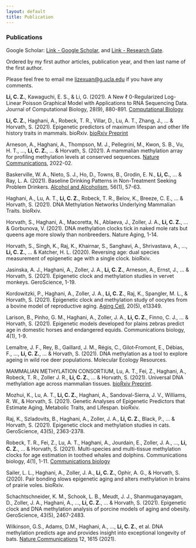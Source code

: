 ```yaml
---
layout: default
title: Publication
---
```


### Publications

Google Scholar: [Link - Google Scholar](https://scholar.google.com/citations?user=pGrR31gAAAAJ&hl=en), and [Link - Research Gate](https://www.researchgate.net/profile/Caesar-Li-2).

Ordered by my first author articles, publication year, and then last name of the first author.

Please feel free to email me <lizexuan@g.ucla.edu> if you have any comments. 

**Li, C. Z.**, Kawaguchi, E. S., & Li, G. (2021). A New ℓ 0-Regularized Log-Linear Poisson Graphical Model with Applications to RNA Sequencing Data. Journal of Computational Biology, 28(9), 880-891. [Computational Biology](https://www.liebertpub.com/doi/abs/10.1089/cmb.2020.0558)

**Li, C. Z.**, Haghani, A., Robeck, T. R., Villar, D., Lu, A. T., Zhang, J., ... & Horvath, S. (2021). Epigenetic predictors of maximum lifespan and other life history traits in mammals. bioRxiv. [bioRxiv Preprint](https://www.biorxiv.org/content/10.1101/2021.05.16.444078v1.abstract)

Arneson, A., Haghani, A., Thompson, M. J., Pellegrini, M., Kwon, S. B., Vu, H. T., ..., **Li, C. Z.**, ... & Horvath, S. (2021). A mammalian methylation array for profiling methylation levels at conserved sequences. [Nature Communications](https://doi.org/10.1038/s41467-022-28355-z), 2022-02.

Baskerville, W. A., Nieto, S. J., Ho, D., Towns, B., Grodin, E. N., **Li, C.**, ... & Ray, L. A. (2021). Baseline Drinking Patterns in Non-Treatment Seeking Problem Drinkers. [Alcohol and Alcoholism](https://doi.org/10.1093/alcalc/agaa098), 56(1), 57-63.

Haghani, A., Lu, A. T., **Li, C. Z.**, Robeck, T. R., Belov, K., Breeze, C. E., ... & Horvath, S. (2021). DNA Methylation Networks Underlying Mammalian Traits. bioRxiv.

Horvath, S., Haghani, A., Macoretta, N., Ablaeva, J., Zoller, J. A., **Li, C. Z.**, ... & Gorbunova, V. (2021). DNA methylation clocks tick in naked mole rats but queens age more slowly than nonbreeders. Nature Aging, 1-14.

Horvath, S., Singh, K., Raj, K., Khairnar, S., Sanghavi, A., Shrivastava, A., ..., **Li, C. Z.**, … & Katcher, H. L. (2020). Reversing age: dual species measurement of epigenetic age with a single clock. bioRxiv.

Jasinska, A. J., Haghani, A., Zoller, J. A., **Li, C. Z.**, Arneson, A., Ernst, J., ... & Horvath, S. (2021). Epigenetic clock and methylation studies in vervet monkeys. GeroScience, 1-19.

Kordowitzki, P., Haghani, A., Zoller, J. A., **Li, C. Z.**, Raj, K., Spangler, M. L., & Horvath, S. (2021). Epigenetic clock and methylation study of oocytes from a bovine model of reproductive aging. [Aging Cell](https://onlinelibrary.wiley.com/doi/abs/10.1111/acel.13349), 20(5), e13349.

Larison, B., Pinho, G. M., Haghani, A., Zoller, J. A., **Li, C. Z.**, Finno, C. J., ... & Horvath, S. (2021). Epigenetic models developed for plains zebras predict age in domestic horses and endangered equids. Communications biology, 4(1), 1-9.

Lemaître, J. F., Rey, B., Gaillard, J. M., Régis, C., Gilot‐Fromont, E., Débias, F., ..., **Li, C. Z.**, … & Horvath, S. (2021). DNA methylation as a tool to explore ageing in wild roe deer populations. Molecular Ecology Resources.

MAMMALIAN METHYLATION CONSORTIUM, Lu, A. T., Fei, Z., Haghani, A., Robeck, T. R., Zoller J. R., **Li, C. Z.**, … & Horvath, S. (2021). Universal DNA methylation age across mammalian tissues. [bioRxiv Preprint](https://doi.org/10.1101/2021.01.18.426733).

Mozhui, K., Lu, A. T., **Li, C. Z.**, Haghani, A., Sandoval-Sierra, J. V., Williams, R. W., & Horvath, S. (2021). Genetic Analyses of Epigenetic Predictors that Estimate Aging, Metabolic Traits, and Lifespan. bioRxiv.

Raj, K., Szladovits, B., Haghani, A., Zoller, J. A., **Li, C. Z.**, Black, P., ... & Horvath, S. (2021). Epigenetic clock and methylation studies in cats. GeroScience, 43(5), 2363-2378.

Robeck, T. R., Fei, Z., Lu, A. T., Haghani, A., Jourdain, E., Zoller, J. A., ..., **Li, C. Z.**, ... & Horvath, S. (2021). Multi-species and multi-tissue methylation clocks for age estimation in toothed whales and dolphins. Communications biology, 4(1), 1-11. [Communications biology](https://www.nature.com/articles/s42003-021-02179-x)

Sailer, L. L., Haghani, A., Zoller, J. A., **Li, C. Z.**, Ophir, A. G., & Horvath, S. (2020). Pair bonding slows epigenetic aging and alters methylation in brains of prairie voles. bioRxiv.

Schachtschneider, K. M., Schook, L. B., Meudt, J. J., Shanmuganayagam, D., Zoller, J. A., Haghani, A., …, **Li, C. Z.**, ...  & Horvath, S. (2021). Epigenetic clock and DNA methylation analysis of porcine models of aging and obesity. GeroScience, 43(5), 2467-2483.

Wilkinson, G.S., Adams, D.M., Haghani, A., ..., **Li, C. Z.**, et al. DNA methylation predicts age and provides insight into exceptional longevity of bats. [Nature Communications](https://doi.org/10.1038/s41467-021-21900-2) 12, 1615 (2021). 





